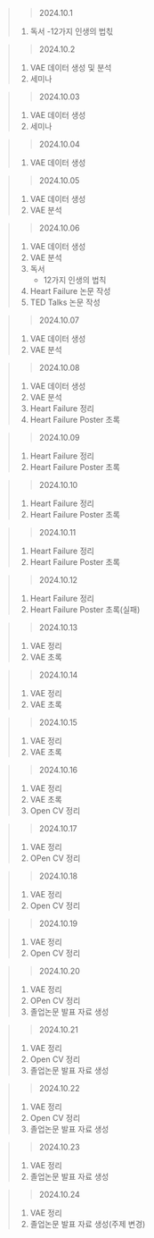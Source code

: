 > > 2024.10.1
> 1. 독서
>     -12가지 인생의 법칛

> > 2024.10.2
> 1. VAE 데이터 생성 및 분석
> 2. 세미나

> > 2024.10.03
> 1. VAE 데이터 생성
> 2. 세미나

> > 2024.10.04
> 1. VAE 데이터 생성

> > 2024.10.05
> 1. VAE 데이터 생성
> 2. VAE 분석

> > 2024.10.06
> 1. VAE 데이터 생성
> 2. VAE 분석
> 3. 독서
>    - 12가지 인생의 법칙
> 4. Heart Failure 논문 작성
> 5. TED Talks 논문 작성

> > 2024.10.07
> 1. VAE 데이터 생성
> 2. VAE 분석

> > 2024.10.08
> 1. VAE 데이터 생성
> 2. VAE 분석
> 3. Heart Failure 정리
> 4. Heart Failure Poster 초록

> > 2024.10.09
> 1. Heart Failure 정리
> 2. Heart Failure Poster 초록

> > 2024.10.10
> 1. Heart Failure 정리
> 2. Heart Failure Poster 초록

> > 2024.10.11
> 1. Heart Failure 정리
> 2. Heart Failure Poster 초록

> > 2024.10.12
> 1. Heart Failure 정리
> 2. Heart Failure Poster 초록(실패)

> > 2024.10.13
> 1. VAE 정리
> 2. VAE 초록

> > 2024.10.14
> 1. VAE 정리
> 2. VAE 초록

> > 2024.10.15
> 1. VAE 정리
> 2. VAE 초록

> > 2024.10.16
> 1. VAE 정리
> 2. VAE 초록
> 3. Open CV 정리

> > 2024.10.17
> 1. VAE 정리
> 2. OPen CV 정리

> > 2024.10.18
> 1. VAE 정리
> 2. Open CV 정리

> > 2024.10.19
> 1. VAE 정리
> 2. Open CV 정리

> > 2024.10.20
> 1. VAE 정리
> 2. OPen CV 정리
> 3. 졸업논문 발표 자료 생성

> > 2024.10.21
> 1. VAE 정리
> 2. Open CV 정리
> 3. 졸업논문 발표 자료 생성

> > 2024.10.22
> 1. VAE 정리
> 2. Open CV 정리
> 3. 졸업논문 발표 자료 생성

> > 2024.10.23
> 1. VAE 정리
> 2. 졸업논문 발표 자료 생성

> > 2024.10.24
> 1. VAE 정리
> 2. 졸업논문 발표 자료 생성(주제 변경)
